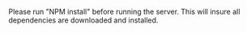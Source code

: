 Please run "NPM install" before running the server. This will insure all dependencies are downloaded and installed.
